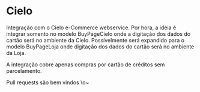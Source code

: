 Cielo
=====

Integração com o Cielo e-Commerce webservice.
Por hora, a idéia é integrar somento no modelo BuyPageCielo onde a digitação dos dados do cartão será no ambiente da Cielo.
Possívelmente será expandido para o modelo BuyPageLoja onde digitação dos dados do cartão será no ambiente da Loja.

A integração cobre apenas compras por cartão de créditos sem parcelamento.

Pull requests são bem vindos \o\~

